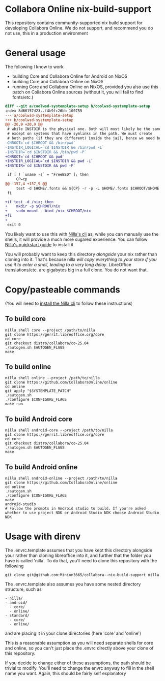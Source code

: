 # Collabora Online nix-build-support

This repository contains community-supported nix build support for
developing Collabora Online. We do not support, and recommend you do not
use, this in a production environment

# General usage

The following I know to work
- building Core and Collabora Online for Android on NixOS
- building Core and Collabora Online on NixOS
- running Core and Collabora Online on NixOS, provided you also use this
  patch on Collabora Online sources (without it, you will fail to find
  fonts/etc.)

```diff
diff --git a/coolwsd-systemplate-setup b/coolwsd-systemplate-setup
index 8d60157d23..f4b9fc26bb 100755
--- a/coolwsd-systemplate-setup
+++ b/coolwsd-systemplate-setup
@@ -20,9 +20,9 @@
 # while INSTDIR is the physical one. Both will most likely be the same,
 # except on systems that have symlinks in the path. We must create
 # both paths (if they are different) inside the jail, hence we need both.
-CHROOT=`cd $CHROOT && /bin/pwd`
-INSTDIR_LOGICAL=`cd $INSTDIR && /bin/pwd -L`
-INSTDIR=`cd $INSTDIR && /bin/pwd -P`
+CHROOT=`cd $CHROOT && pwd`
+INSTDIR_LOGICAL=`cd $INSTDIR && pwd -L`
+INSTDIR=`cd $INSTDIR && pwd -P`

 if [ ! `uname -s` = "FreeBSD" ]; then
     CP=cp
@@ -157,4 +157,9 @@
     test -d $HOME/.fonts && ${CP} -r -p -L $HOME/.fonts $CHROOT/$HOME
 fi

+if test -d /nix; then
+    mkdir -p $CHROOT/nix
+    sudo mount --bind /nix $CHROOT/nix
+fi
+
 exit 0
```

You likely want to use this with [Nilla's cli](https://github.com/nilla-nix/cli)
as, while you can manually use the shells, it will provide a much more
sugared experience. You can follow [Nilla's quickstart guide](https://nilla.dev/guides/quickstart/)
to install it

You will probably want to keep this directory *alongside* your nix
rather than cloning into it. That's because nilla *will copy everything
to your store if you use it to enter a shell, leading to a very long
delay*. LibreOffice translations/etc. are gigabytes big in a full clone.
You do not want that.

# Copy/pasteable commands

(You will need to [install the Nilla cli](https://nilla.dev/guides/quickstart/)
to follow these instructions)

## To build core

```
nilla shell core --project /path/to/nilla
git clone https://gerrit.libreoffice.org/core
cd core
git checkout distro/collabora/co-25.04
./autogen.sh $AUTOGEN_FLAGS
make
```

## To build online

```
nilla shell online --project /path/to/nilla
git clone https://github.com/CollaboraOnline/online
cd online
git apply "$SYSTEMPLATE_PATCH"
./autogen.sh
./configure $CONFIGURE_FLAGS
make run
```

## To build Android core

```
nilla shell android-core --project /path/to/nilla
git clone https://gerrit.libreoffice.org/core
cd core
git checkout distro/collabora/co-25.04
./autogen.sh $AUTOGEN_FLAGS
make
```

## To build Android online


```
nilla shell android-online --project /path/to/nilla
git clone https://github.com/CollaboraOnline/online
cd online
./autogen.sh
./configure $CONFIGURE_FLAGS
make
android-studio
# Follow the prompts in Android studio to build. If you're asked whether to use project NDK or Android Studio NDK choose Android Studio NDK
```

# Usage with direnv

The .envrc.template assumes that you have kept this directory alongside
your rather than cloning libreoffice into it, and further that the
folder you have is called 'nilla'. To do that, you'll need to clone this
repository with the following

    git clone git@github.com:Minion3665/collabora--nix-build-support nilla

The .envrc.template also assumes you have some nested directory
structure, such as

    - nilla/
    - android/
      - core/
      - online/
    - standard/
      - core/
      - online/

and are placing it in your clone directories (here 'core' and 'online')

This is a reasonable assumption as you will need separate shells for
core and online, so you can't just place the .envrc directly above your
clone of this repository.

If you decide to change either of these assumptions, the path should be
trivial to modify. You'll need to change the envrc anyway to fill in the
shell name you want. Again, this should be fairly self explanatory

